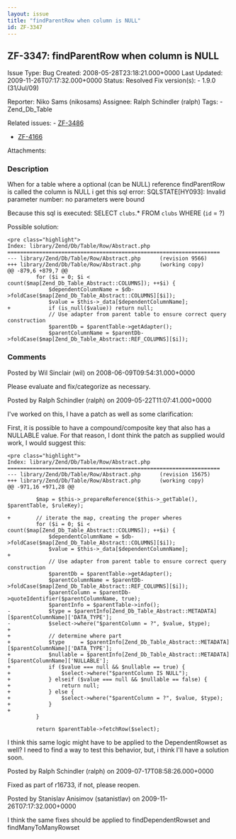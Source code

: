 ```yaml
---
layout: issue
title: "findParentRow when column is NULL"
id: ZF-3347
---
```


ZF-3347: findParentRow when column is NULL
------------------------------------------

 Issue Type: Bug Created: 2008-05-28T23:18:21.000+0000 Last Updated: 2009-11-26T07:17:32.000+0000 Status: Resolved Fix version(s): - 1.9.0 (31/Jul/09)
 
 Reporter:  Niko Sams (nikosams)  Assignee:  Ralph Schindler (ralph)  Tags: - Zend\_Db\_Table
 
 Related issues: - [ZF-3486](/issues/browse/ZF-3486)
- [ZF-4166](/issues/browse/ZF-4166)
 
 Attachments: 
### Description

When for a table where a optional (can be NULL) reference findParentRow is called the column is NULL i get this sql error: SQLSTATE[HY093]: Invalid parameter number: no parameters were bound

Because this sql is executed: SELECT `clubs`.\* FROM `clubs` WHERE (`id` = ?)

Possible solution:

 
    <pre class="highlight">
    Index: library/Zend/Db/Table/Row/Abstract.php
    ===================================================================
    --- library/Zend/Db/Table/Row/Abstract.php      (revision 9566)
    +++ library/Zend/Db/Table/Row/Abstract.php      (working copy)
    @@ -879,6 +879,7 @@
             for ($i = 0; $i < count($map[Zend_Db_Table_Abstract::COLUMNS]); ++$i) {
                 $dependentColumnName = $db->foldCase($map[Zend_Db_Table_Abstract::COLUMNS][$i]);
                 $value = $this->_data[$dependentColumnName];
    +            if (is_null($value)) return null;
                 // Use adapter from parent table to ensure correct query construction
                 $parentDb = $parentTable->getAdapter();
                 $parentColumnName = $parentDb->foldCase($map[Zend_Db_Table_Abstract::REF_COLUMNS][$i]);


 

 

### Comments

Posted by Wil Sinclair (wil) on 2008-06-09T09:54:31.000+0000

Please evaluate and fix/categorize as necessary.

 

 

Posted by Ralph Schindler (ralph) on 2009-05-22T11:07:41.000+0000

I've worked on this, I have a patch as well as some clarification:

First, it is possible to have a compound/composite key that also has a NULLABLE value. For that reason, I dont think the patch as supplied would work, I would suggest this:

 
    <pre class="highlight">
    Index: library/Zend/Db/Table/Row/Abstract.php
    ===================================================================
    --- library/Zend/Db/Table/Row/Abstract.php      (revision 15675)
    +++ library/Zend/Db/Table/Row/Abstract.php      (working copy)
    @@ -971,16 +971,28 @@
     
             $map = $this->_prepareReference($this->_getTable(), $parentTable, $ruleKey);
     
    +        // iterate the map, creating the proper wheres
             for ($i = 0; $i < count($map[Zend_Db_Table_Abstract::COLUMNS]); ++$i) {
                 $dependentColumnName = $db->foldCase($map[Zend_Db_Table_Abstract::COLUMNS][$i]);
                 $value = $this->_data[$dependentColumnName];
    +            
                 // Use adapter from parent table to ensure correct query construction
                 $parentDb = $parentTable->getAdapter();
                 $parentColumnName = $parentDb->foldCase($map[Zend_Db_Table_Abstract::REF_COLUMNS][$i]);
                 $parentColumn = $parentDb->quoteIdentifier($parentColumnName, true);
                 $parentInfo = $parentTable->info();
    -            $type = $parentInfo[Zend_Db_Table_Abstract::METADATA][$parentColumnName]['DATA_TYPE'];
    -            $select->where("$parentColumn = ?", $value, $type);
    +            
    +            // determine where part
    +            $type     = $parentInfo[Zend_Db_Table_Abstract::METADATA][$parentColumnName]['DATA_TYPE'];
    +            $nullable = $parentInfo[Zend_Db_Table_Abstract::METADATA][$parentColumnName]['NULLABLE'];
    +            if ($value === null && $nullable == true) {
    +                $select->where("$parentColumn IS NULL");
    +            } elseif ($value === null && $nullable == false) {
    +                return null;
    +            } else {
    +                $select->where("$parentColumn = ?", $value, $type);
    +            }
    +            
             }
     
             return $parentTable->fetchRow($select);


I think this same logic might have to be applied to the DependentRowset as well? I need to find a way to test this behavior, but, i think I'll have a solution soon.

 

 

Posted by Ralph Schindler (ralph) on 2009-07-17T08:58:26.000+0000

Fixed as part of r16733, if not, please reopen.

 

 

Posted by Stanislav Anisimov (satanistlav) on 2009-11-26T07:17:32.000+0000

I think the same fixes should be applied to findDependentRowset and findManyToManyRowset

 

 